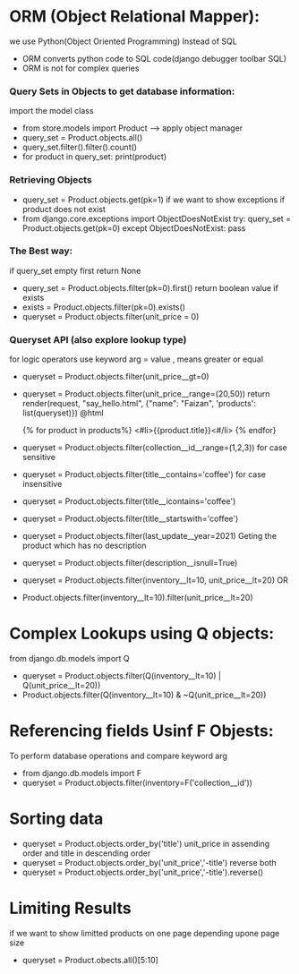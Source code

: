 # ORM (Object Relational Mapper):

we use Python(Object Oriented Programming) Instead of SQL 

+ ORM converts python code to SQL code(django debugger toolbar SQL)
+ ORM is not for complex queries

### Query Sets in Objects to get database information:
import the model class 
- from store.models import Product
--> apply object manager  
- query_set = Product.objects.all()
- query_set.filter().filter().count()
- for product in query_set:
        print(product)

### Retrieving Objects
- query_set = Product.objects.get(pk=1)
if we want to show exceptions if product does not exist
- from django.core.exceptions import ObjectDoesNotExist
 try:
    query_set = Product.objects.get(pk=0)
    except ObjectDoesNotExist:
    pass
### The Best way:
if query_set empty first return None
- query_set = Product.objects.filter(pk=0).first()
return boolean value if exists
- exists = Product.objects.filter(pk=0).exists()
- queryset = Product.objects.filter(unit_price = 0)
### Queryset API (also explore lookup type)
for logic operators use 
keyword arg = value , means greater or equal
- queryset = Product.objects.filter(unit_price__gt=0)
- queryset = Product.objects.filter(unit_price__range=(20,50))
    return render(request, "say_hello.html", {"name": "Faizan", 'products': list(queryset)})
    @html

    {% for product in products%}
    <#li>{{product.title}}<#/li>
    {% endfor}
- queryset = Product.objects.filter(collection__id__range=(1,2,3))
for case sensitive
- queryset = Product.objects.filter(title__contains='coffee')
for case insensitive
- queryset = Product.objects.filter(title__icontains='coffee')
- queryset = Product.objects.filter(title__startswith='coffee')
- queryset = Product.objects.filter(last_update__year=2021)
Geting the product which has no description
- queryset = Product.objects.filter(description__isnull=True)
- queryset = Product.objects.filter(inventory__lt=10, unit_price__lt=20)
OR
- Product.objects.filter(inventory__lt=10).filter(unit_price__lt=20) 
# Complex Lookups using Q objects:
from django.db.models import Q
- queryset = Product.objects.filter(Q(inventory__lt=10) | Q(unit_price__lt=20))
- Product.objects.filter(Q(inventory__lt=10) & ~Q(unit_price__lt=20))

# Referencing fields Usinf F Objests:
To perform database operations and compare keyword arg 
- from django.db.models import F
- queryset = Product.objects.filter(inventory=F('collection__id'))

# Sorting data
- queryset = Product.objects.order_by('title')
unit_price in assending order and title in descending order
- queryset = Product.objects.order_by('unit_price','-title')
reverse both
- queryset = Product.objects.order_by('unit_price','-title').reverse()
# Limiting Results
if we want to show limitted products on one page depending upone page size 
- queryset = Product.obects.all()[5:10]
